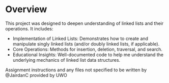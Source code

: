 # Overview
This project was designed to deepen understanding of linked lists and their operations. It includes:

- Implementation of Linked Lists: Demonstrates how to create and manipulate singly linked lists (and/or doubly linked lists, if applicable).
- Core Operations: Methods for insertion, deletion, traversal, and search.
- Educational Insights: Well-documented code to help me understand the underlying mechanics of linked list data structures.

Assignment instructions and any files not specified to be written by @JairdanC provided by UWO
